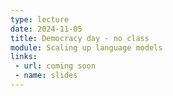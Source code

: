 ```yaml
---
type: lecture
date: 2024-11-05
title: Democracy day - no class
module: Scaling up language models
links: 
 - url: coming soon
 - name: slides
---
```

<!-- **Suggested Readings:** -->
<!-- - [Readings 1](coming_soon) -->
<!-- - [Readings 2](coming_soon) -->

